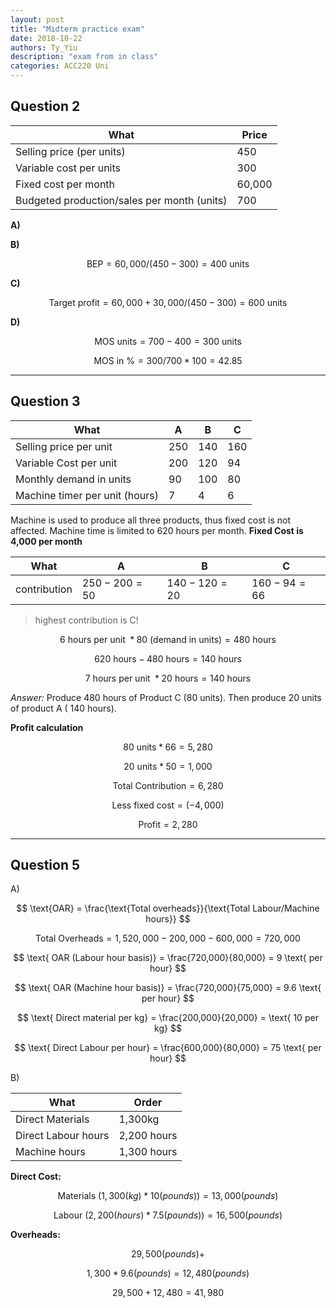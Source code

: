 ```yaml
---
layout: post
title: "Midterm practice exam"
date: 2018-10-22
authors: Ty_Yiu
description: "exam from in class"
categories: ACC220 Uni
---
```


## Question 2

What | Price
--- | ---
Selling price (per units) | 450
Variable cost per units | 300
Fixed cost per month | 60,000
Budgeted production/sales per month (units) | 700

**A)**

**B)**

$$ \text{ BEP} = 60,000 / (450-300) = 400 \text{ units} $$

**C)**

$$ \text{ Target profit} = 60,000+30,000/(450-300) = 600 \text{ units} $$

**D)**

$$ \text{ MOS units} = 700 - 400 = 300 \text{ units} $$

$$ \text{ MOS in %} = 300 / 700 * 100 = 42.85% $$

-------------------------------

## Question 3

What | A | B | C
--- | --- | --- | ---
Selling price per unit | 250 | 140 | 160
Variable Cost per unit | 200 | 120 | 94
Monthly demand in units | 90 | 100 | 80
Machine timer per unit (hours) | 7 | 4 | 6

Machine is used to produce all three products, thus fixed cost is not affected.
Machine time is limited to 620 hours per month.
**Fixed Cost is  4,000 per month**


What | A | B | C
--- | --- | --- | ---
contribution | $250-200=50$ | $140-120=20$ | $160-94=66$


> highest contribution is C!

$$ 6\text{ hours per unit } * 80 \text{ (demand in units)} = 480 \text{  hours} $$

$$ 620 \text{ hours} - 480 \text{ hours} = 140 \text{ hours} $$

$$ 7 \text{ hours per unit } * 20 \text{ hours} = 140 \text{ hours} $$

*Answer:* Produce 480 hours of Product C (80 units). Then produce 20 units of product A ( 140 hours).

**Profit calculation**

$$ 80 \text{ units} * 66 = 5,280 $$

$$ 20 \text{ units} * 50 = 1,000 $$

$$ \text{ Total Contribution} = 6,280 $$

$$ \text{ Less fixed cost} = (-4,000) $$

$$ \text{Profit} = 2,280 $$

------------------------

## Question 5

A)

$$ \text{OAR} = \frac{\text{Total overheads}}{\text{Total Labour/Machine hours}} $$

$$ \text{Total Overheads} = 1,520,000 - 200,000 - 600,000 = 720,000 $$

$$ \text{ OAR (Labour hour basis)} = \frac{720,000}{80,000} = 9 \text{ per hour} $$

$$ \text{ OAR (Machine hour basis)} = \frac{720,000}{75,000} = 9.6 \text{ per hour} $$

$$ \text{ Direct material per kg} = \frac{200,000}{20,000} = \text{ 10 per kg} $$

$$ \text{ Direct Labour per hour} = \frac{600,000}{80,000} = 75 \text{ per hour} $$


B)

What | Order
--- | ---
Direct Materials | 1,300kg
Direct Labour hours | 2,200 hours
Machine hours | 1,300 hours


**Direct Cost:**

$$ \text{Materials } (1,300 (kg) * 10 (pounds)) = 13,000 (pounds) $$

$$ \text{ Labour } (2,200 (hours) * 7.5 (pounds)) = 16,500 (pounds) $$

**Overheads:**

$$ 29,500 (pounds) + $$

$$ 1,300 * 9.6 (pounds) = 12,480 (pounds) $$

$$ 29,500 + 12,480 = 41,980 $$
